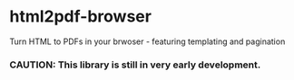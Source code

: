 # html2pdf-browser

Turn HTML to PDFs in your brwoser - featuring templating and pagination

### CAUTION: This library is still in very early development.
